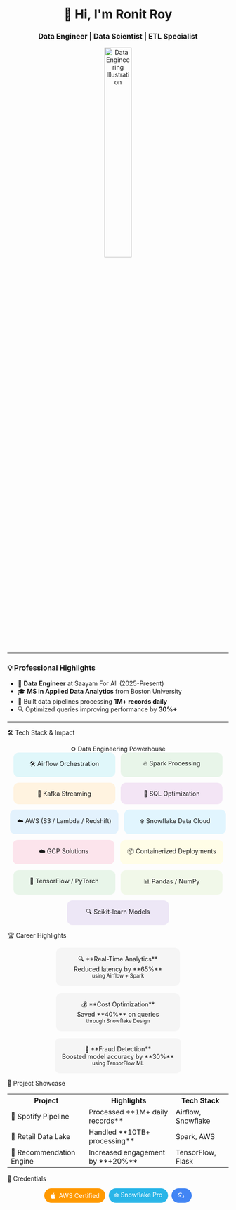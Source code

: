 <h1 align="center">👋 Hi, I'm Ronit Roy</h1>
<h3 align="center">Data Engineer | Data Scientist | ETL Specialist</h3>

<div align="center">
  <img src="https://raw.githubusercontent.com/ronitroy30/ronitroy30/main/images/hand-coding-concept-illustration_114360-8113.jpg.avif" width="35%" alt="Data Engineering Illustration">
</div>

---

### 💡 Professional Highlights

- 🏢 **Data Engineer** at Saayam For All (2025-Present)
- 🎓 **MS in Applied Data Analytics** from Boston University
- 🚀 Built data pipelines processing **1M+ records daily**
- 🔍 Optimized queries improving performance by **30%+**

---

🛠️ Tech Stack & Impact
<div align="center">
⚙️ Data Engineering Powerhouse

<div align="center" style="display: flex; flex-wrap: wrap; gap: 0.8rem; justify-content: center;"> <div style="background: #E0F7FA; padding: 1rem; border-radius: 12px; min-width: 200px;">🛠️ Airflow Orchestration</div> <div style="background: #E8F5E9; padding: 1rem; border-radius: 12px; min-width: 200px;">🔥 Spark Processing</div> <div style="background: #FFF3E0; padding: 1rem; border-radius: 12px; min-width: 200px;">📡 Kafka Streaming</div> <div style="background: #F3E5F5; padding: 1rem; border-radius: 12px; min-width: 200px;">🧠 SQL Optimization</div> <div style="background: #E3F2FD; padding: 1rem; border-radius: 12px; min-width: 200px;">☁️ AWS (S3 / Lambda / Redshift)</div> <div style="background: #E1F5FE; padding: 1rem; border-radius: 12px; min-width: 200px;">❄️ Snowflake Data Cloud</div> <div style="background: #FCE4EC; padding: 1rem; border-radius: 12px; min-width: 200px;">☁️ GCP Solutions</div> <div style="background: #FFFDE7; padding: 1rem; border-radius: 12px; min-width: 200px;">📦 Containerized Deployments</div> <div style="background: #E8F5E9; padding: 1rem; border-radius: 12px; min-width: 200px;">🧬 TensorFlow / PyTorch</div> <div style="background: #F1F8E9; padding: 1rem; border-radius: 12px; min-width: 200px;">📊 Pandas / NumPy</div> <div style="background: #EDE7F6; padding: 1rem; border-radius: 12px; min-width: 200px;">🔍 Scikit-learn Models</div> </div> </div>

🏆 Career Highlights

<div align="center" style="display: flex; flex-wrap: wrap; gap: 1rem; justify-content: center;"> <div style="background: #f5f5f5; padding: 1rem; border-radius: 12px; min-width: 250px;"> 🔍 **Real-Time Analytics** <br/>Reduced latency by **65%**<br/><small>using Airflow + Spark</small> </div> <div style="background: #f5f5f5; padding: 1rem; border-radius: 12px; min-width: 250px;"> 💰 **Cost Optimization** <br/>Saved **40%** on queries<br/><small>through Snowflake Design</small> </div> <div style="background: #f5f5f5; padding: 1rem; border-radius: 12px; min-width: 250px;"> 🤖 **Fraud Detection** <br/>Boosted model accuracy by **30%**<br/><small>using TensorFlow ML</small> </div> </div>


🚀 Project Showcase

<div align="center"> <table> <tr> <th>Project</th> <th>Highlights</th> <th>Tech Stack</th> </tr> <tr> <td>🎵 Spotify Pipeline</td> <td>Processed **1M+ daily records**</td> <td>Airflow, Snowflake</td> </tr> <tr> <td>🛒 Retail Data Lake</td> <td>Handled **10TB+ processing**</td> <td>Spark, AWS</td> </tr> <tr> <td>🤖 Recommendation Engine</td> <td>Increased engagement by **+20%**</td> <td>TensorFlow, Flask</td> </tr> </table> </div>

🏅 Credentials

<div align="center" style="display: flex; flex-wrap: wrap; gap: 0.5rem; justify-content: center;"><div style="background: #FF9900; color: white; padding: 0.3rem 0.8rem; border-radius: 20px; display: flex; align-items: center;"> <svg width="16" height="16" viewBox="0 0 24 24" style="margin-right: 0.3rem;"><path fill="white" d="M18.71 19.5c-.83 1.24-1.71 2.45-3.05 2.47-1.34.03-1.77-.79-3.29-.79-1.53 0-2 .77-3.27.82-1.31.05-2.3-1.32-3.14-2.53C4.25 17 2.94 12.45 4.7 9.39c.87-1.52 2.43-2.48 4.12-2.51 1.28-.02 2.5.87 3.29.87.78 0 2.26-1.07 3.81-.91.65.03 2.47.26 3.64 1.98-.09.06-2.17 1.28-2.15 3.81.03 3.02 2.65 4.03 2.68 4.04-.03.07-.42 1.44-1.38 2.83M13 3.5c.73-.83 1.94-1.46 2.94-1.5.13 1.17-.34 2.35-1.04 3.19-.69.85-1.83 1.51-2.95 1.42-.15-1.15.41-2.35 1.05-3.11z"/></svg> AWS Certified </div><div style="background: #29B5E8; color: white; padding: 0.3rem 0.8rem; border-radius: 20px; display: flex; align-items: center;"> ❄️ Snowflake Pro </div><div style="background: #4285F4; color: white; padding: 0.3rem 0.8rem; border-radius: 20px; display: flex; align-items: center;"> <svg width="16" height="16" viewBox="0 0 24 24" style="margin-right: 0.3rem;"><path fill="white" d="M3.89 15.67L5.13 14.4C4.23 13.1 3.82 11.57 4 10C4.18 8.42 4.95 6.94 6.14 5.86C7.33 4.75 8.82 4 10.44 4C12.06 4 13.57 4.44 14.86 5.35L16.1 4.1C14.6 2.85 12.62 2.05 10.5 2.05C6.74 2.05 3.5 4.26 2.05 7.5C1.63 8.45 1.42 9.5 1.42 10.5C1.42 11.58 1.65 12.62 2.08 13.57L3.89 15.67M22.95 16.5C22.6 17.5 22.05 18.5 21.3 19.38L20.07 18.12C20.82 17.17 21.3 16.05 21.3 14.88C21.3 13.72 20.8 12.6 20 11.62L21.27 10.38C22.35 11.67 22.95 13.17 22.95 14.63C22.95 15.5 22.78 16.38 22.45 17.23L22.95 16.5M8.59 10.5L7.09 12C7.09 12.57 7.33 13.12 7.69 13.5C8.06 13.89 8.6 14.13 9.19 14.13C9.77 14.13 10.33 13.88 10.69 13.5C11.06 13.11 11.3 12.57 11.3 12L9.79 10.5C9.36 10.5 8.99 10.5 8.59 10.5M16.58 15.25L15.08 16.75C15.92 17.55 17 18 18.15 18C19.3 18 20.33 17.55 21.17 16.75L19.67 15.25C19.17 15.72 18.5 16 17.83 16C17.19 16 16.55 15.72 16.08 15.25H16.58Z"/></svg> </div></div> 
